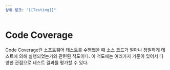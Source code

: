 ```yaml
---
상위 링크: "[[Testing]]"
---
```

# Code Coverage
Code Coverage란 소프트웨어 테스트를 수행했을 때 소스 코드가 얼마나 정밀하게 테스트에 의해 실행되었는가와 관련된 척도이다. 이 척도에는 여러가지 기준이 있어서 다양한 관점으로 테스트 결과를 평가할 수 있다.



